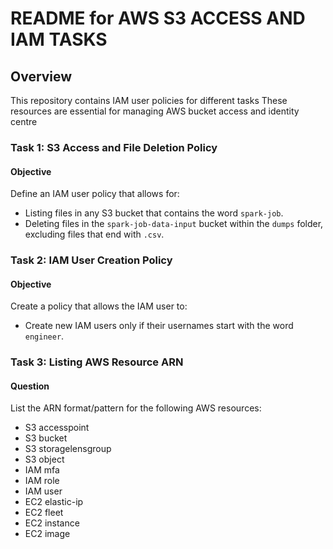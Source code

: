 # README for AWS S3 ACCESS AND IAM TASKS

## Overview
This repository contains IAM user policies for different tasks These resources are essential for managing AWS bucket access and identity centre

### Task 1: S3 Access and File Deletion Policy

#### Objective
Define an IAM user policy that allows for:
- Listing files in any S3 bucket that contains the word `spark-job`.
- Deleting files in the `spark-job-data-input` bucket within the `dumps` folder, excluding files that end with `.csv`.

### Task 2: IAM User Creation Policy

#### Objective
Create a policy that allows the IAM user to:
- Create new IAM users only if their usernames start with the word `engineer`.

### Task 3: Listing  AWS Resource ARN 

#### Question
List the ARN format/pattern for the following AWS resources:
- S3 accesspoint
- S3 bucket
- S3 storagelensgroup
- S3 object
- IAM mfa
- IAM role
- IAM user
- EC2 elastic-ip
- EC2 fleet
- EC2 instance
- EC2 image
